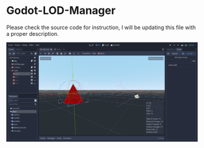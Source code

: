 # Godot-LOD-Manager

Please check the source code for instruction, I will be updating this file with a proper description.

![Image](Screenshots/Screenshot_1.png)

